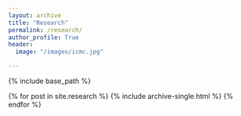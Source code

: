 ```yaml
---
layout: archive
title: "Research"
permalink: /research/
author_profile: True
header:
  image: "/images/icmc.jpg"

---
```


{% include base_path %}


{% for post in site.research %}
  {% include archive-single.html %}
{% endfor %}

